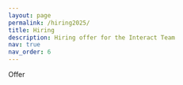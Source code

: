 ```yaml
---
layout: page
permalink: /hiring2025/
title: Hiring
description: Hiring offer for the Interact Team 
nav: true
nav_order: 6
---
```


Offer 
